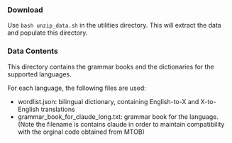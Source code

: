 ### Download

Use `bash unzip_data.sh` in the utilities directory. This will extract the data and populate this directory.

### Data Contents
This directory contains the grammar books and the dictionaries for the supported languages.

For each language, the following files are used:
- wordlist.json: bilingual dictionary, containing English-to-X and X-to-English translations
- grammar_book_for_claude_long.txt: grammar book for the language. (Note the filename is contains claude in order to maintain compatibility with the orginal code obtained from MTOB)
